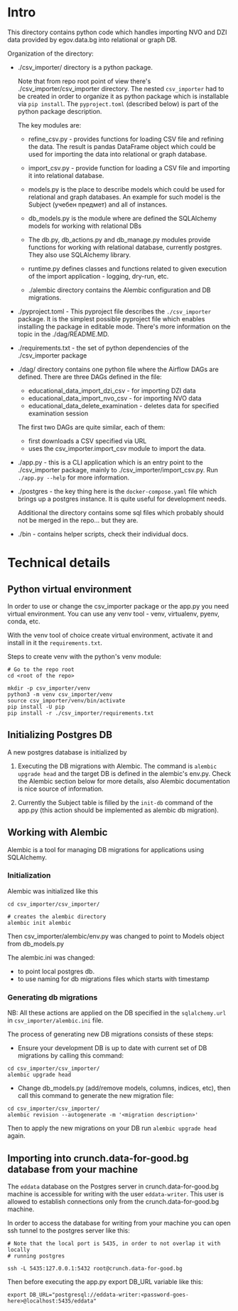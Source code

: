 # Intro

This directory contains python code which handles importing NVO and DZI
data provided by egov.data.bg into relational or graph DB.


Organization of the directory:
* ./csv_importer/ directory is a python package.

  Note that from repo root point of view there's ./csv_importer/csv_importer
  directory. The nested `csv_importer` had to be created in order
  to organize it as python package which is installable via `pip install`.
  The `pyproject.toml` (described below) is part of the python package description.

  The key modules are:
  * refine_csv.py - provides functions for loading CSV file and refining
    the data. The result is pandas DataFrame object which could be used
    for importing the data into relational or graph database.

  * import_csv.py - provide function for loading a CSV file and importing
    it into relational database.
  * models.py is the place to describe models which could be used for
    relational and graph databases. An example for such model is the Subject
    (учебен предмет) and all of instances.
  * db_models.py is the module where are defined the SQLAlchemy models
    for working with relational DBs
  * The db.py, db_actions.py and db_manage.py modules provide functions for
    working with relational database, currently postgres. They also use SQLAlchemy library.
  * runtime.py defines classes and functions related to given execution of
    the import application - logging, dry-run, etc.
  * ./alembic directory contains the Alembic configuration and DB migrations.

* ./pyproject.toml - This pyproject file describes the `./csv_importer` package.
  It is the simplest possible pyproject file which enables installing the
  package in editable mode.
  There's more information on the topic in the ./dag/README.MD.

* ./requirements.txt - the set of python dependencies of the ./csv_importer
  package

* ./dag/ directory contains one python file where the Airflow DAGs are defined.
  There are three DAGs defined in the file:
  * educational_data_import_dzi_csv - for importing DZI data
  * educational_data_import_nvo_csv - for importing NVO data
  * educational_data_delete_examination - deletes data for specified examination session

  The first two DAGs are quite similar, each of them:
  * first downloads a CSV specified via URL
  * uses the csv_importer.import_csv module to import the data.

* ./app.py - this is a CLI application which is an entry point to the
  ./csv_importer package, mainly to ./csv_importer/import_csv.py.
  Run `./app.py --help` for more information.

* ./postgres - the key thing here is the `docker-compose.yaml` file which
  brings up a postgres instance. It is quite useful for development needs.

  Additional the directory contains some sql files which probably should not
  be merged in the repo... but they are.

* ./bin - contains helper scripts, check their individual docs.

# Technical details

## Python virtual environment

In order to use or change the csv_importer package or the app.py
you need virtual environment. You can use any venv tool - venv, virtualenv,
pyenv, conda, etc.

With the venv tool of choice create virtual environment, activate it
and install in it the `requirements.txt`.

Steps to create venv with the python's venv module:

```
# Go to the repo root
cd <root of the repo>

mkdir -p csv_importer/venv
python3 -m venv csv_importer/venv
source csv_importer/venv/bin/activate
pip install -U pip
pip install -r ./csv_importer/requirements.txt
```


## Initializing Postgres DB

A new postgres database is initialized by

1. Executing the DB migrations with Alembic.
The command is `alembic upgrade head` and the target DB is defined
in the alembic's env.py. Check the Alembic section below for more details,
also Alembic documentation is nice source of information.

2. Currently the Subject table is filled by the `init-db` command of the
   app.py (this action should be implemented as alembic db migration).


## Working with Alembic

Alembic is a tool for managing DB migrations for applications using
SQLAlchemy.

### Initialization

Alembic was initialized like this

```
cd csv_importer/csv_importer/

# creates the alembic directory
alembic init alembic

```

Then csv_importer/alembic/env.py was changed to point to Models object from db_models.py

The alembic.ini was changed:
* to point local postgres db.
* to use naming for db migrations files which starts with timestamp

### Generating db migrations

NB: All these actions are applied on the DB specified in the `sqlalchemy.url`
in `csv_importer/alembic.ini` file.

The process of generating new DB migrations consists of these steps:
* Ensure your development DB is up to date with current set of DB migrations
  by calling this command:

```
cd csv_importer/csv_importer/
alembic upgrade head
```

* Change db_models.py (add/remove models, columns, indices, etc),
  then call this command to generate the new migration file:

```
cd csv_importer/csv_importer/
alembic revision --autogenerate -m '<migration description>'
```

Then to apply the new migrations on your DB run `alembic upgrade head` again.

## Importing into crunch.data-for-good.bg database from your machine

The `eddata` database on the Postgres server in crunch.data-for-good.bg machine
is accessible for writing with the user `eddata-writer`.
This user is allowed to establish connections only from the
crunch.data-for-good.bg machine.

In order to access the database for writing from your machine you can
open ssh tunnel to the postgres server like this:

```
# Note that the local port is 5435, in order to not overlap it with locally
# running postgres

ssh -L 5435:127.0.0.1:5432 root@crunch.data-for-good.bg
```

Then before executing the app.py export DB_URL variable like this:
```
export DB_URL="postgresql://eddata-writer:<password-goes-here>@localhost:5435/eddata"
```
